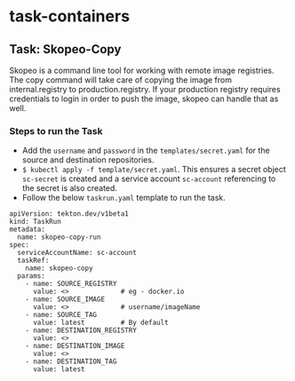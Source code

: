 # task-containers

## Task: Skopeo-Copy

Skopeo is a command line tool for working with remote image registries. 
The copy command will take care of copying the image from internal.registry to production.registry. If your production registry requires credentials to login in order to push the image, skopeo can handle that as well.

### Steps to run the Task
- Add the `username` and `password` in the `templates/secret.yaml` for the source and destination repositories. 
- `$ kubectl apply -f template/secret.yaml`. This ensures a secret object `sc-secret` is created and a service account `sc-account` referencing to the secret is also created.
- Follow the below `taskrun.yaml` template to run the task. 
```
apiVersion: tekton.dev/v1beta1
kind: TaskRun
metadata:
  name: skopeo-copy-run
spec:
  serviceAccountName: sc-account
  taskRef:
    name: skopeo-copy
  params:
    - name: SOURCE_REGISTRY
      value: <>             # eg - docker.io
    - name: SOURCE_IMAGE
      value: <>             # username/imageName
    - name: SOURCE_TAG
      value: latest         # By default
    - name: DESTINATION_REGISTRY
      value: <>
    - name: DESTINATION_IMAGE
      value: <>
    - name: DESTINATION_TAG
      value: latest
```
